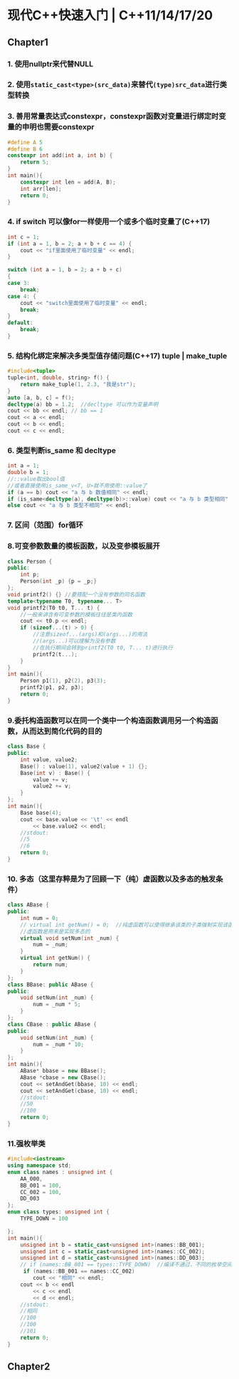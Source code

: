 # 现代C++快速入门 | C++11/14/17/20

## Chapter1

### 1. 使用nullptr来代替NULL

### 2. 使用`static_cast<type>(src_data)`来替代`(type)src_data`进行类型转换

### 3. 善用常量表达式constexpr，constexpr函数对变量进行绑定时变量的申明也需要constexpr

```C++
#define A 5
#define B 6
constexpr int add(int a, int b) {
	return 5;
}
int main(){
    constexpr int len = add(A, B);
    int arr[len];
    return 0;
}
```

### 4. if switch 可以像for一样使用一个或多个临时变量了(C++17)

```c++
int c = 1;
if (int a = 1, b = 2; a + b + c == 4) {
    cout << "if里面使用了临时变量" << endl;
}

switch (int a = 1, b = 2; a + b + c)
{
case 3:
    break;
case 4: {
    cout << "switch里面使用了临时变量" << endl;
    break;
}
default:
    break;
}
```

### 5. 结构化绑定来解决多类型值存储问题(C++17) tuple | make_tuple

```C++
#include<tuple>
tuple<int, double, string> f() {
	return make_tuple(1, 2.3, "我是str");
}
auto [a, b, c] = f();
decltype(a) bb = 1.2;  //decltype 可以作为变量声明
cout << bb << endl; // bb == 1
cout << a << endl;
cout << b << endl;
cout << c << endl;
```



### 6. 类型判断is_same 和 decltype

```C++
int a = 1;
double b = 1;
//::value取出bool值
//或者直接使用is_same_v<T, U>就不用使用::value了
if (a == b) cout << "a 与 b 数值相同" << endl;
if (is_same<decltype(a), decltype(b)>::value) cout << "a 与 b 类型相同" << endl; 
else cout << "a 与 b 类型不相同" << endl;
```

### 7. 区间（范围）for循环

### 8.可变参数数量的模板函数，以及变参模板展开

```C++
class Person {
public:
	int p;
	Person(int _p) {p = _p;}
};
void printf2() {} //要搭配一个没有参数的同名函数
template<typename T0, typename... T>
void printf2(T0 t0, T... t) {
	//一般来讲含有可变参数的模板往往是类内函数
	cout << t0.p << endl;
	if (sizeof...(t) > 0) {
        //注意sizeof...(args)和(args...)的用法
		//(args...)可以理解为没有参数
		//在执行期间会转到printf2(T0 t0, T... t)进行执行
		printf2(t...);
	}
}
int main(){
    Person p1(1), p2(2), p3(3);
	printf2(p1, p2, p3);
    return 0;
}
```

### 9.委托构造函数可以在同一个类中一个构造函数调用另一个构造函数，从而达到简化代码的目的

```C++
class Base {
public:
	int value, value2;
	Base() : value(1), value2(value + 1) {};
	Base(int v) : Base() {
		value += v;
		value2 += v;
	}
};
int main(){
    Base base(4);
    cout << base.value << '\t' << endl
        << base.value2 << endl;
    //stdout:
    //5
    //6
    return 0;
}
```



### 10. 多态（这里存粹是为了回顾一下（纯）虚函数以及多态的触发条件）

```C++
class ABase {
public:
	int num = 0;
	// virtual int getNum() = 0;  //纯虚函数可以使得继承该类的子类强制实现该函数，否则无法得到实例化
	//虚函数是用来是实现多态的
	virtual void setNum(int _num) {
		num = _num;
	}
	virtual int getNum() {
		return num;
	}
};
class BBase: public ABase {
public:
	void setNum(int _num) {
		num = _num * 5;
	}
};
class CBase : public ABase {
public:
	void setNum(int _num) {
		num = _num * 10;
	}
};
int main(){
    ABase* bbase = new BBase();
	ABase *cbase = new CBase();
	cout << setAndGet(bbase, 10) << endl;
	cout << setAndGet(cbase, 10) << endl;
	//stdout:
	//50
	//100
    return 0;
}
```

### 11.强枚举类

```C++
#include<iostream>
using namespace std;
enum class names : unsigned int {
	AA_000,
	BB_001 = 100,
	CC_002 = 100,
	DD_003
};
enum class types: unsigned int {
	TYPE_DOWN = 100

};
int main(){
    unsigned int b = static_cast<unsigned int>(names::BB_001);
    unsigned int c = static_cast<unsigned int>(names::CC_002);
    unsigned int d = static_cast<unsigned int>(names::DD_003);
    // if (names::BB_001 == types::TYPE_DOWN)  //编译不通过，不同的枚举空间不能进行比较
     if (names::BB_001 == names::CC_002)
        cout << "相同" << endl;
    cout << b << endl
        << c << endl
        << d << endl;
    //stdout:
    //相同
    //100
    //100
    //101
    return 0;
}
```

## Chapter2

